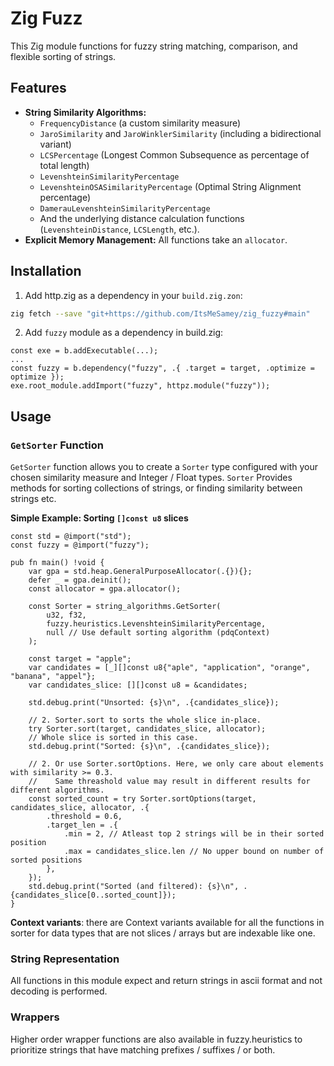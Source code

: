 # Zig Fuzz

This Zig module functions for fuzzy string matching, comparison, and flexible sorting of strings.

## Features

* **String Similarity Algorithms:**
    * `FrequencyDistance` (a custom similarity measure)
    * `JaroSimilarity` and `JaroWinklerSimilarity` (including a bidirectional variant)
    * `LCSPercentage` (Longest Common Subsequence as percentage of total length)
    * `LevenshteinSimilarityPercentage`
    * `LevenshteinOSASimilarityPercentage` (Optimal String Alignment percentage)
    * `DamerauLevenshteinSimilarityPercentage`
    * And the underlying distance calculation functions (`LevenshteinDistance`, `LCSLength`, etc.).
* **Explicit Memory Management:** All functions take an `allocator`.

## Installation
1. Add http.zig as a dependency in your `build.zig.zon`:

```bash
zig fetch --save "git+https://github.com/ItsMeSamey/zig_fuzzy#main"
```

2. Add `fuzzy` module as a dependency in build.zig:

```zig
const exe = b.addExecutable(...);
...
const fuzzy = b.dependency("fuzzy", .{ .target = target, .optimize = optimize });
exe.root_module.addImport("fuzzy", httpz.module("fuzzy"));
```

## Usage

### `GetSorter` Function

`GetSorter` function allows you to create a `Sorter` type configured with your chosen similarity measure and Integer / Float types.
`Sorter` Provides methods for sorting collections of strings, or finding similarity between strings etc.

**Simple Example: Sorting `[]const u8` slices**

```zig
const std = @import("std");
const fuzzy = @import("fuzzy");

pub fn main() !void {
    var gpa = std.heap.GeneralPurposeAllocator(.{}){};
    defer _ = gpa.deinit();
    const allocator = gpa.allocator();

    const Sorter = string_algorithms.GetSorter(
        u32, f32,
        fuzzy.heuristics.LevenshteinSimilarityPercentage,
        null // Use default sorting algorithm (pdqContext)
    );

    const target = "apple";
    var candidates = [_][]const u8{"aple", "application", "orange", "banana", "appel"};
    var candidates_slice: [][]const u8 = &candidates;

    std.debug.print("Unsorted: {s}\n", .{candidates_slice});

    // 2. Sorter.sort to sorts the whole slice in-place.
    try Sorter.sort(target, candidates_slice, allocator);
    // Whole slice is sorted in this case.
    std.debug.print("Sorted: {s}\n", .{candidates_slice});

    // 2. Or use Sorter.sortOptions. Here, we only care about elements with similarity >= 0.3.
    //    Same threashold value may result in different results for different algorithms.
    const sorted_count = try Sorter.sortOptions(target, candidates_slice, allocator, .{
        .threshold = 0.6,
        .target_len = .{
            .min = 2, // Atleast top 2 strings will be in their sorted position
            .max = candidates_slice.len // No upper bound on number of sorted positions
        },
    });
    std.debug.print("Sorted (and filtered): {s}\n", .{candidates_slice[0..sorted_count]});
}
```
**Context variants**: there are Context variants available for all the functions in sorter for data types that are not slices / arrays but are indexable like one.

### String Representation
All functions in this module expect and return strings in ascii format and not decoding is performed.

### Wrappers
Higher order wrapper functions are also available in fuzzy.heuristics to prioritize strings that have matching prefixes / suffixes / or both.
